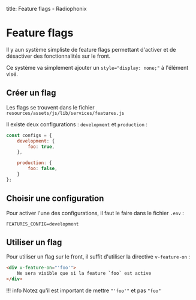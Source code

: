 title: Feature flags - Radiophonix

# Feature flags

Il y aun système simpliste de feature flags permettant d'activer et de
désactiver des fonctionnalités sur le front.

Ce système va simplement ajouter un `style="display: none;"` à l'élément visé.

## Créer un flag

Les flags se trouvent dans le fichier `resources/assets/js/lib/services/features.js`

Il existe deux configurations : `development` et `production` :

```js
const configs = {
    development: {
        foo: true,
    },

    production: {
        foo: false,
    }
};
```

## Choisir une configuration

Pour activer l'une des configurations, il faut le faire dans le fichier `.env` :

```
FEATURES_CONFIG=development
```

## Utiliser un flag

Pour utiliser un flag sur le front, il suffit d'utiliser la directive `v-feature-on` :

```html
<div v-feature-on="'foo'">
    Ne sera visible que si la feature `foo` est active
</div>
```

!!! info
    Notez qu'il est important de mettre `"'foo'"` et pas `"foo"`
